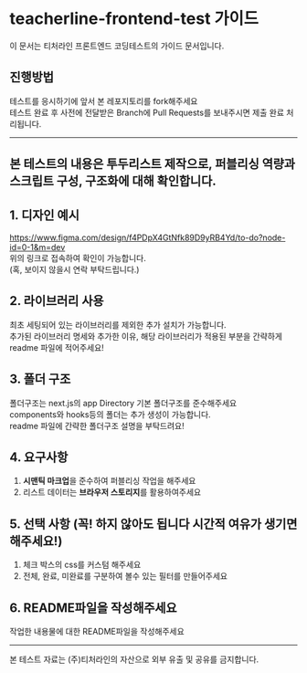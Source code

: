 # teacherline-frontend-test 가이드

이 문서는 티처라인 프론트엔드 코딩테스트의 가이드 문서입니다.

## 진행방법
테스트를 응시하기에 앞서 본 레포지토리를 fork해주세요 <br />테스트 완료 후 사전에 전달받은 Branch에 Pull Requests를 보내주시면 제출 완료 처리됩니다.

---
본 테스트의 내용은 투두리스트 제작으로,
퍼블리싱 역량과 스크립트 구성, 구조화에 대해 확인합니다.
---

## 1. 디자인 예시

https://www.figma.com/design/f4PDpX4GtNfk89D9yRB4Yd/to-do?node-id=0-1&m=dev <br/>위의 링크로 접속하여 확인이 가능합니다. <br/>(혹, 보이지 않을시 연락 부탁드립니다.)

## 2. 라이브러리 사용

최초 세팅되어 있는 라이브러리를 제외한 추가 설치가 가능합니다. <br/>추가된 라이브러리 명세와 추가한 이유, 해당 라이브러리가 적용된 부분을 간략하게 readme 파일에 적어주세요!

## 3. 폴더 구조

폴더구조는 next.js의 app Directory 기본 폴더구조를 준수해주세요 <br/>components와 hooks등의 폴더는 추가 생성이 가능합니다. <br/>readme 파일에 간략한 폴더구조 설명을 부탁드려요!

## 4. 요구사항

1. **시맨틱 마크업**을 준수하여 퍼블리싱 작업을 해주세요
2. 리스트 데이터는 **브라우저 스토리지**를 활용하여주세요

## 5. 선택 사항 (꼭! 하지 않아도 됩니다 시간적 여유가 생기면 해주세요!)

1. 체크 박스의 css를 커스텀 해주세요
2. 전체, 완료, 미완료를 구분하여 볼수 있는 필터를 만들어주세요

## 6. README파일을 작성해주세요

작업한 내용물에 대한 README파일을 작성해주세요

---

본 테스트 자료는 (주)티처라인의 자산으로 외부 유출 및 공유를 금지합니다.
